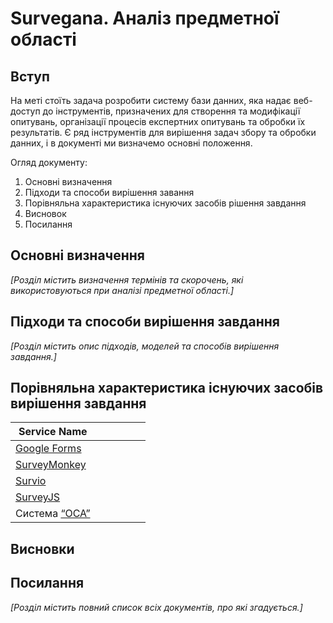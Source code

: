 # Survegana. Аналіз предметної області

## Вступ

На меті стоїть задача розробити систему бази данних, яка надає веб-доступ до інструментів, призначених для створення та модифікації опитувань, організації процесів експертних опитувань та обробки їх результатів. Є ряд інструментів для вирішення задач збору та обробки данних, і в документі ми визначемо основні положення.

Огляд документу:

1. Основні визначення
2. Підходи та способи вирішення завання
3. Порівняльна характеристика існуючих засобів рішення завдання
4. Висновок
5. Посилання

## Основні визначення

*[Розділ містить визначення термінів та скорочень, які використовуються при аналізі предметної області.]*

## Підходи та способи вирішення завдання

*[Розділ містить опис підходів, моделей та способів вирішення завдання.]*

## Порівняльна характеристика існуючих засобів вирішення завдання

|Service Name||||||
|---|---|---|---|---|---|
|[Google Forms](https://www.google.com/intl/ru_ua/forms/about/)||||||
|[SurveyMonkey](https://ru.surveymonkey.com/)||||||
|[Survio](https://www.survio.com/ru/)||||||
|[SurveyJS](https://surveyjs.io/)||||||
|Система [“ОСА”](https://oca.com.ua/)||||||

## Висновки


## Посилання

*[Розділ містить повний список всіх документів, про які згадується.]*
